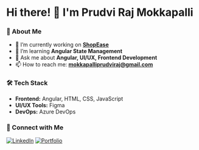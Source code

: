 <!--
**MokkapalliPrudviRaj/MokkapalliPrudviRaj** is a ✨ _special_ ✨ repository because its `README.md` (this file) appears on your GitHub profile.

Here are some ideas to get you started:

- 🔭 I’m currently working on ...
- 🌱 I’m currently learning ...
- 👯 I’m looking to collaborate on ...
- 🤔 I’m looking for help with ...
- 💬 Ask me about ...
- 📫 How to reach me: ...
- 😄 Pronouns: ...
- ⚡ Fun fact: ...
-->


# Hi there! 👋 I'm Prudvi Raj Mokkapalli

### 🚀 About Me
- 🔭 I’m currently working on **[ShopEase](#)**
- 🌱 I’m learning **Angular State Management**
- 💬 Ask me about **Angular, UI/UX, Frontend Development**
- 📫 How to reach me: **[mokkapalliprudviraj@gmail.com](mailto:mokkapalliprudviraj@gmail.com)**

### 🛠 Tech Stack
- **Frontend:** Angular, HTML, CSS, JavaScript
- **UI/UX Tools:** Figma
- **DevOps:** Azure DevOps

### 🔗 Connect with Me
[![LinkedIn](https://img.shields.io/badge/-LinkedIn-blue?style=flat&logo=linkedin)](https://www.linkedin.com/in/uiuxbyprudvi/)
[![Portfolio](https://img.shields.io/badge/-Portfolio-green?style=flat&logo=web)](https://mokkapalliprudviraj.github.io/Personal-Portfolio/)
